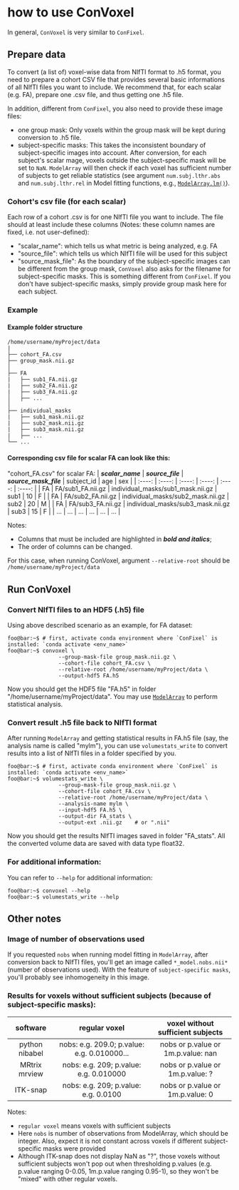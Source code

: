 # how to use ConVoxel

In general, `ConVoxel` is very similar to `ConFixel`.

## Prepare data
To convert (a list of) voxel-wise data from NIfTI format to .h5 format, you need to prepare a cohort CSV file that provides several basic informations of all NIfTI files you want to include. We recommend that, for each scalar (e.g. FA), prepare one .csv file, and thus getting one .h5 file.

In addition, different from `ConFixel`, you also need to provide these image files:
* one group mask: Only voxels within the group mask will be kept during conversion to .h5 file.
* subject-specific masks: This takes the inconsistent boundary of subject-specific images into account. After conversion, for each subject's scalar mage, voxels outside the subject-specific mask will be set to `NaN`. `ModelArray` will then check if each voxel has sufficient number of subjects to get reliable statistics (see argument `num.subj.lthr.abs` and `num.subj.lthr.rel` in Model fitting functions, e.g., [`ModelArray.lm()`](https://pennlinc.github.io/ModelArray/reference/ModelArray.lm.html)).

### Cohort's csv file (for each scalar)
Each row of a cohort .csv is for one NIfTI file you want to include. The file should at least include these columns (Notes: these column names are fixed, i.e. not user-defined):

* "scalar_name": which tells us what metric is being analyzed, e.g. FA
* "source_file": which tells us which NIfTI file will be used for this subject
* "source_mask_file": As the boundary of the subject-specific images can be different from the group mask, `ConVoxel` also asks for the filename for subject-specific masks. This is something different from `ConFixel`. If you don't have subject-specific masks, simply provide group mask here for each subject.

### Example
#### Example folder structure
```
/home/username/myProject/data
|
├── cohort_FA.csv
├── group_mask.nii.gz
│
├── FA
|   ├── sub1_FA.nii.gz
|   ├── sub2_FA.nii.gz
|   ├── sub3_FA.nii.gz
│   ├── ...
│
├── individual_masks
|   ├── sub1_mask.nii.gz
|   ├── sub2_mask.nii.gz
|   ├── sub3_mask.nii.gz
|   ├── ...
└── ...
```

#### Corresponding csv file for scalar FA can look like this:
"cohort_FA.csv" for scalar FA:
| ***scalar_name*** | ***source_file***  | ***source_mask_file***  | subject_id    | age    | sex     |
| :----:        | :----:         | :----:         | :----:        | :----: |  :----: |
| FA            | FA/sub1_FA.nii.gz | individual_masks/sub1_mask.nii.gz | sub1          | 10     | F       |
| FA            | FA/sub2_FA.nii.gz | individual_masks/sub2_mask.nii.gz | sub2          | 20     | M       |
| FA            | FA/sub3_FA.nii.gz | individual_masks/sub3_mask.nii.gz | sub3          | 15     | F       |
| ...            | ... | ... | ...          | ...     | ...       |

Notes:
* Columns that must be included are highlighted in ***bold and italics***;
* The order of columns can be changed.

For this case, when running ConVoxel, argument `--relative-root` should be `/home/username/myProject/data`

## Run ConVoxel
### Convert NIfTI files to an HDF5 (.h5) file
Using above described scenario as an example, for FA dataset:
``` console
foo@bar:~$ # first, activate conda environment where `ConFixel` is installed: `conda activate <env_name>`
foo@bar:~$ convoxel \
                --group-mask-file group_mask.nii.gz \
                --cohort-file cohort_FA.csv \
                --relative-root /home/username/myProject/data \
                --output-hdf5 FA.h5
```

Now you should get the HDF5 file "FA.h5" in folder "/home/username/myProject/data". You may use [`ModelArray`](https://pennlinc.github.io/ModelArray/) to perform statistical analysis.

### Convert result .h5 file back to NIfTI format
After running `ModelArray` and getting statistical results in FA.h5 file (say, the analysis name is called "mylm"), you can use `volumestats_write` to convert results into a list of NIfTI files in a folder specified by you.

``` console
foo@bar:~$ # first, activate conda environment where `ConFixel` is installed: `conda activate <env_name>`
foo@bar:~$ volumestats_write \
                --group-mask-file group_mask.nii.gz \
                --cohort-file cohort_FA.csv \
                --relative-root /home/username/myProject/data \
                --analysis-name mylm \
                --input-hdf5 FA.h5 \
                --output-dir FA_stats \
                --output-ext .nii.gz    # or ".nii"
```

Now you should get the results NIfTI images saved in folder "FA_stats". All the converted volume data are saved with data type float32.

### For additional information:
You can refer to `--help` for additional information:
``` console
foo@bar:~$ convoxel --help
foo@bar:~$ volumestats_write --help
```

## Other notes
### Image of number of observations used
If you requested `nobs` when running model fitting in `ModelArray`, after conversion back to NIfTI files, you'll get an image called `*_model.nobs.nii*` (number of observations used). With the feature of `subject-specific masks`, you'll probably see inhomogeneity in this image.

### Results for voxels without sufficient subjects (because of subject-specific masks):


| software | regular voxel  | voxel without sufficient subjects  |
| :----:        | :----:         | :----:         |
| python nibabel | nobs: e.g. 209.0; p.value: e.g. 0.010000...  |  nobs or p.value or 1m.p.value: nan |
| MRtrix mrview | nobs: e.g. 209; p.value: e.g. 0.010000| nobs or p.value or 1m.p.value: ?|
| ITK-snap | nobs: e.g. 209; p.value: e.g. 0.0100 | nobs or p.value or 1m.p.value: 0 |

Notes:
* `regular voxel` means voxels with sufficient subjects
* Here `nobs` is number of observations from ModelArray, which should be integer. Also, expect it is not constant across voxels if different subject-specific masks were provided
* Although ITK-snap does not display NaN as "?", those voxels without sufficient subjects won't pop out when thresholding p.values (e.g. p.value ranging 0-0.05, 1m.p.value ranging 0.95-1), so they won't be "mixed" with other regular voxels.
